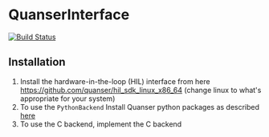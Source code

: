 # QuanserInterface

[![Build Status](https://github.com/baggepinnen/QuanserInterface.jl/actions/workflows/CI.yml/badge.svg?branch=main)](https://github.com/baggepinnen/QuanserInterface.jl/actions/workflows/CI.yml?query=branch%3Amain)


## Installation

1. Install the hardware-in-the-loop (HIL) interface from here https://github.com/quanser/hil_sdk_linux_x86_64 (change linux to what's appropriate for your system)
2. To use the `PythonBackend` Install Quanser python packages as described [here](https://docs.quanser.com/quarc/documentation/python/installation.html)
3. To use the C backend, implement the C backend
